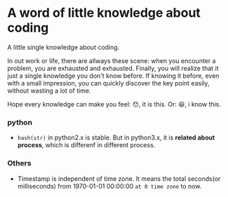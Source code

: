 # A word of little knowledge about coding

A little single knowledge about coding.

In out work or life, there are allways these scene: when you encounter a problem, you are exhausted and exhausted. Finally, you will realize that it just a single knowledge you don't know before. If knowing it before, even with a small impression, you can quickly discover the key point easily, without wasting a lot of time.

Hope every knowledge can make you feel: 😯, it is this. Or: 😆, i know this.

### python

- `hash(str)` in python2.x is stable. But in python3.x, it is **related about process**, which is differenf in different process.

### Others

- Timestamp is independent of time zone. It means the total seconds(or milliseconds) from 1970-01-01 00:00:00 `at 0 time zone` to now.

